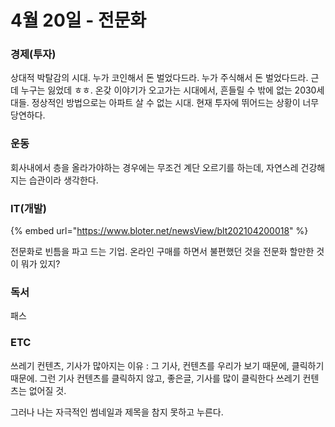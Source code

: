 # 4월 20일 - 전문화

### 경제\(투자\)

상대적 박탈감의 시대. 누가 코인해서 돈 벌었다드라. 누가 주식해서 돈 벌었다드라. 근데 누구는 잃었데 ㅎㅎ. 온갖 이야기가 오고가는 시대에서, 흔들릴 수 밖에 없는 2030세대들. 정상적인 방법으로는 아파트 살 수 없는 시대. 현재 투자에 뛰어드는 상황이 너무 당연하다. 

### 운동

회사내에서 층을 올라가야하는 경우에는 무조건 계단 오르기를 하는데, 자연스레 건강해지는 습관이라 생각한다.  


### IT\(개발\)

{% embed url="https://www.bloter.net/newsView/blt202104200018" %}

전문화로 빈틈을 파고 드는 기업. 온라인 구매를 하면서 불편했던 것을 전문화 할만한 것이 뭐가 있지?

### 독서

패스  

### ETC

쓰레기 컨텐츠, 기사가 많아지는 이유 : 그 기사, 컨텐츠를 우리가 보기 때문에, 클릭하기 때문에. 그런 기사 컨텐츠를 클릭하지 않고, 좋은글, 기사를 많이 클릭한다 쓰레기 컨텐츠는 없어질 것.

그러나 나는 자극적인 썸네일과 제목을 참지 못하고 누른다.

